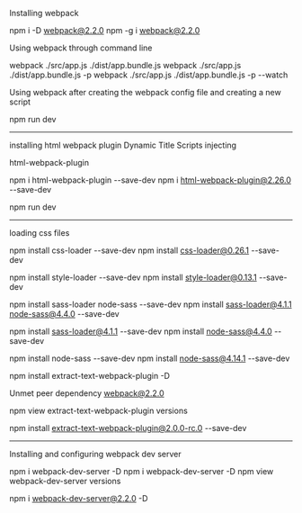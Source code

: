 Installing webpack

npm i -D webpack@2.2.0
npm -g i webpack@2.2.0

Using webpack through command line

webpack ./src/app.js ./dist/app.bundle.js
webpack ./src/app.js ./dist/app.bundle.js -p
webpack ./src/app.js ./dist/app.bundle.js -p --watch


Using webpack after creating the webpack config file and creating a new script

npm run dev

---------------------------

installing html webpack plugin
Dynamic Title
Scripts injecting

html-webpack-plugin  

npm i html-webpack-plugin --save-dev
npm i html-webpack-plugin@2.26.0 --save-dev

npm run dev

----------------------------
loading css files

npm install css-loader --save-dev
npm install css-loader@0.26.1 --save-dev

npm install style-loader --save-dev
npm install style-loader@0.13.1 --save-dev

npm install sass-loader node-sass --save-dev
npm install sass-loader@4.1.1 node-sass@4.4.0 --save-dev

npm install sass-loader@4.1.1 --save-dev
npm install node-sass@4.4.0 --save-dev

npm install node-sass --save-dev
npm install node-sass@4.14.1 --save-dev

npm install extract-text-webpack-plugin -D

Unmet peer dependency webpack@2.2.0

npm view extract-text-webpack-plugin versions

npm install extract-text-webpack-plugin@2.0.0-rc.0 --save-dev


-----------------------------------
Installing and configuring webpack dev server

npm i webpack-dev-server -D
npm i webpack-dev-server -D
npm view webpack-dev-server versions

npm i webpack-dev-server@2.2.0 -D
